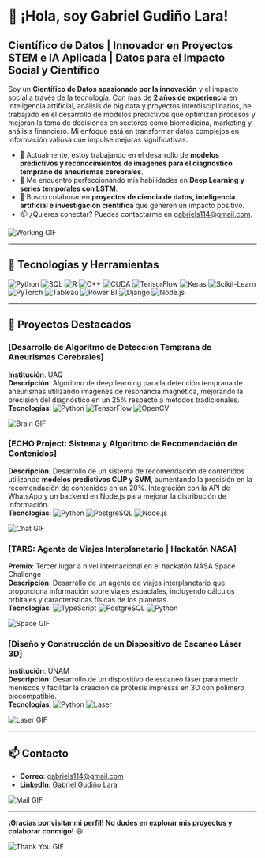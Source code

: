 # 👋 ¡Hola, soy Gabriel Gudiño Lara!

## Científico de Datos | Innovador en Proyectos STEM e IA Aplicada | Datos para el Impacto Social y Científico

Soy un **Científico de Datos apasionado por la innovación** y el impacto social a través de la tecnología. Con más de **2 años de experiencia** en inteligencia artificial, análisis de big data y proyectos interdisciplinarios, he trabajado en el desarrollo de modelos predictivos que optimizan procesos y mejoran la toma de decisiones en sectores como biomedicina, marketing y análisis financiero. Mi enfoque está en transformar datos complejos en información valiosa que impulse mejoras significativas.

- 🔭 Actualmente, estoy trabajando en el desarrollo de **modelos predictivos y reconocimientos de imagenes para el diagnostico temprano de aneurismas cerebrales**.
- 🌱 Me encuentro perfeccionando mis habilidades en **Deep Learning y series temporales con LSTM**.
- 👯 Busco colaborar en **proyectos de ciencia de datos, inteligencia artificial e investigación científica** que generen un impacto positivo.
- 📫 ¿Quieres conectar? Puedes contactarme en [gabriels114@gmail.com](mailto:gabriels114@gmail.com).

![Working GIF](https://github.com/Anmol-Baranwal/Cool-GIFs-For-GitHub/blob/main/working.gif?raw=true)

---

## 🧠 Tecnologías y Herramientas

![Python](https://img.shields.io/badge/Python-3776AB?style=for-the-badge&logo=python&logoColor=white) ![SQL](https://img.shields.io/badge/SQL-003B57?style=for-the-badge&logo=sqlite&logoColor=white) ![R](https://img.shields.io/badge/R-276DC3?style=for-the-badge&logo=r&logoColor=white) ![C++](https://img.shields.io/badge/C%2B%2B-00599C?style=for-the-badge&logo=c%2B%2B&logoColor=white) ![CUDA](https://img.shields.io/badge/CUDA-76B900?style=for-the-badge&logo=nvidia&logoColor=white) ![TensorFlow](https://img.shields.io/badge/TensorFlow-FF6F00?style=for-the-badge&logo=tensorflow&logoColor=white) ![Keras](https://img.shields.io/badge/Keras-D00000?style=for-the-badge&logo=keras&logoColor=white) ![Scikit-Learn](https://img.shields.io/badge/Scikit--Learn-F7931E?style=for-the-badge&logo=scikit-learn&logoColor=white) ![PyTorch](https://img.shields.io/badge/PyTorch-EE4C2C?style=for-the-badge&logo=pytorch&logoColor=white) ![Tableau](https://img.shields.io/badge/Tableau-E97627?style=for-the-badge&logo=tableau&logoColor=white) ![Power BI](https://img.shields.io/badge/Power%20BI-F2C811?style=for-the-badge&logo=power%20bi&logoColor=black) ![Django](https://img.shields.io/badge/Django-092E20?style=for-the-badge&logo=django&logoColor=white) ![Node.js](https://img.shields.io/badge/Node.js-339933?style=for-the-badge&logo=nodedotjs&logoColor=white)

---

## 🚀 Proyectos Destacados

### [Desarrollo de Algoritmo de Detección Temprana de Aneurismas Cerebrales]
**Institución**: UAQ  
**Descripción**: Algoritmo de deep learning para la detección temprana de aneurismas utilizando imágenes de resonancia magnética, mejorando la precisión del diagnóstico en un 25% respecto a métodos tradicionales.  
**Tecnologías**: ![Python](https://img.shields.io/badge/Python-3776AB?style=flat&logo=python&logoColor=white) ![TensorFlow](https://img.shields.io/badge/TensorFlow-FF6F00?style=flat&logo=tensorflow&logoColor=white) ![OpenCV](https://img.shields.io/badge/OpenCV-5C3EE8?style=flat&logo=opencv&logoColor=white)

![Brain GIF](https://github.com/Anmol-Baranwal/Cool-GIFs-For-GitHub/blob/main/brain.gif?raw=true)

### [ECHO Project: Sistema y Algoritmo de Recomendación de Contenidos]
**Descripción**: Desarrollo de un sistema de recomendación de contenidos utilizando **modelos predictivos CLIP y SVM**, aumentando la precisión en la recomendación de contenidos en un 20%. Integración con la API de WhatsApp y un backend en Node.js para mejorar la distribución de información.  
**Tecnologías**: ![Python](https://img.shields.io/badge/Python-3776AB?style=flat&logo=python&logoColor=white) ![PostgreSQL](https://img.shields.io/badge/PostgreSQL-336791?style=flat&logo=postgresql&logoColor=white) ![Node.js](https://img.shields.io/badge/Node.js-339933?style=flat&logo=nodedotjs&logoColor=white)

![Chat GIF](https://github.com/Anmol-Baranwal/Cool-GIFs-For-GitHub/blob/main/chat.gif?raw=true)

### [TARS: Agente de Viajes Interplanetario | Hackatón NASA]
**Premio**: Tercer lugar a nivel internacional en el hackatón NASA Space Challenge  
**Descripción**: Desarrollo de un agente de viajes interplanetario que proporciona información sobre viajes espaciales, incluyendo cálculos orbitales y características físicas de los planetas.  
**Tecnologías**: ![TypeScript](https://img.shields.io/badge/TypeScript-007ACC?style=flat&logo=typescript&logoColor=white) ![PostgreSQL](https://img.shields.io/badge/PostgreSQL-336791?style=flat&logo=postgresql&logoColor=white) ![Python](https://img.shields.io/badge/Python-3776AB?style=flat&logo=python&logoColor=white)

![Space GIF](https://github.com/Anmol-Baranwal/Cool-GIFs-For-GitHub/blob/main/space.gif?raw=true)

### [Diseño y Construcción de un Dispositivo de Escaneo Láser 3D]
**Institución**: UNAM  
**Descripción**: Desarrollo de un dispositivo de escaneo láser para medir meniscos y facilitar la creación de prótesis impresas en 3D con polímero biocompatible.  
**Tecnologías**: ![Python](https://img.shields.io/badge/Python-3776AB?style=flat&logo=python&logoColor=white) ![Laser](https://img.shields.io/badge/Laser-FFD700?style=flat&logo=laserdisc&logoColor=black)

![Laser GIF](https://github.com/Anmol-Baranwal/Cool-GIFs-For-GitHub/blob/main/laser.gif?raw=true)


---

## 📫 Contacto
- **Correo**: [gabriels114@gmail.com](mailto:gabriels114@gmail.com)
- **LinkedIn**: [Gabriel Gudiño Lara](https://www.linkedin.com/in/gabriel-gudi%C3%B1o-lara)

![Mail GIF](https://github.com/Anmol-Baranwal/Cool-GIFs-For-GitHub/blob/main/mail.gif?raw=true)

---

**¡Gracias por visitar mi perfil! No dudes en explorar mis proyectos y colaborar conmigo!** 😄

![Thank You GIF](https://github.com/Anmol-Baranwal/Cool-GIFs-For-GitHub/blob/main/thank-you.gif?raw=true)
